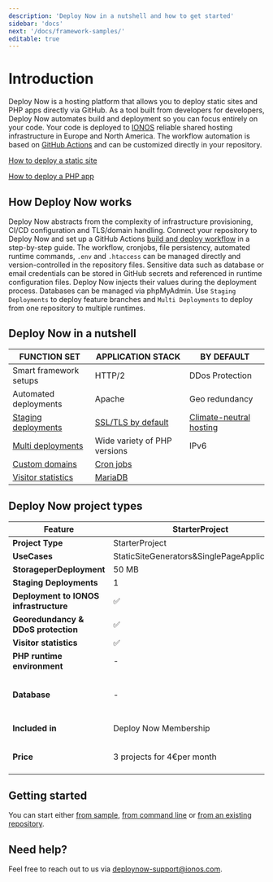 ```yaml
---
description: 'Deploy Now in a nutshell and how to get started'
sidebar: 'docs'
next: '/docs/framework-samples/'
editable: true
---
```


# Introduction

Deploy Now is a hosting platform that allows you to deploy static sites and PHP apps directly via GitHub. As a tool built from developers for developers, Deploy Now automates build and deployment so you can focus entirely on your code. Your code is deployed to [IONOS](https://www.ionos.com/) reliable shared hosting infrastructure in Europe and North America. The workflow automation is based on [GitHub Actions](https://github.com/features/actions) and can be customized directly in your repository.

[How to deploy a static site](/docs/deploy-static-sites)

[How to deploy a PHP app](/docs/deploy-php-apps)

## How Deploy Now works

Deploy Now abstracts from the complexity of infrastructure provisioning, CI/CD configuration and TLS/domain handling. Connect your repository to Deploy Now and set up a GitHub Actions [build and deploy workflow](/docs/git-integration/) in a step-by-step guide. The workflow, cronjobs, file persistency, automated runtime commands, `.env` and `.htaccess` can be managed directly and version-controlled in the repository files. Sensitive data such as database or email credentials can be stored in GitHub secrets and referenced in runtime configuration files. Deploy Now injects their values during the deployment process. Databases can be managed via phpMyAdmin. Use `Staging Deployments` to deploy feature branches and  `Multi Deployments` to deploy from one repository to multiple runtimes. 

## Deploy Now in a nutshell

|FUNCTION SET|APPLICATION STACK|BY DEFAULT|
|-|-|-|
|Smart framework setups|HTTP/2|DDos Protection|
|Automated deployments|Apache|Geo redundancy|
|[Staging deployments](/docs/staging-deployments)|[SSL/TLS by default](/docs/domain-tls/#tlsssl)|[Climate-neutral hosting](https://www.ionos.com/environment)|
|[Multi deployments](/docs/multi-deployments)|Wide variety of PHP versions|IPv6|
|[Custom domains](/docs/domain-tls)|[Cron jobs](/docs/cron-jobs)||
|[Visitor statistics](/docs/visitor-statistics)|[MariaDB](/docs/database)||

## Deploy Now project types

|Feature|StarterProject|StaticProject|PHPProject|
|-|-|-|-|
|**Project Type**|StarterProject|StaticProject|PHPProject|
|**UseCases**|StaticSiteGenerators&SinglePageApplications|StaticSiteGenerators&SinglePageApplications|PHPApplications|
|**StorageperDeployment**|50 MB|1 GB|10 GB|
|**Staging Deployments**|1|5|5|
|**Deployment to IONOS infrastructure**|✅|✅|✅|
|**Georedundancy & DDoS protection**|✅|✅|✅|
|**Visitor statistics**|✅|✅|✅|
|**PHP runtime environment**|-|-|PHP8.2andolder|
|**Database**|-|-|2GB MariaDB with PHPMyAdmin access|
|**Included in**|Deploy Now Membership|additionally bookable|additionally bookable|
|**Price**|3 projects for 4€per month|2€/month per project-monthly cancellable|7€/month per project-monthly cancellable|

## Getting started
You can start either [from sample](/docs/framework-samples), [from command line](/docs/from-cmd-line) or [from an existing repository](/docs/from-repo).

## Need help?
Feel free to reach out to us via <a href="mailto:deploynow-support@ionos.com">deploynow-support@ionos.com</a>.
